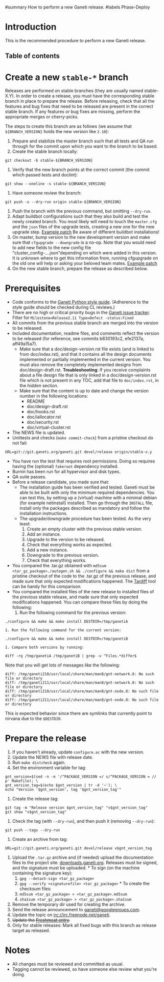 ﻿#summary How to perform a new Ganeti release.
#labels Phase-Deploy

<h1> Introduction </h1>

This is the recommended procedure to perform a new Ganeti release.

<h2>Table of contents</h2>



# Create a new `stable-*` branch #

Releases are performed on stable branches (they are usually named stable-X.Y). In order to create a release, you must have the corresponding stable branch in place to prepare the release.  Before releasing, check that all the features and bug fixes that need to be released are present in the correct stable branch. If any features or bug fixes are missing, perform the appropriate merges or cherry-picks.

The steps to create this branch are as follows (we assume that `${BRANCH_VERSION}` holds the new version like `2.10`):

  1. Prepare and stabilize the master branch such that all tests and QA run through for the commit upon which you want to the branch to be based.
  1. Create the stable branch locally:
```
git checkout -b stable-${BRANCH_VERSION}
```
  1. Verify that the new branch points at the correct commit (the commit which passed tests and doclint):
```
git show --oneline -s stable-${BRANCH_VERSION}
```
  1. Have someone review the branch:
```
git push -u --dry-run origin stable-${BRANCH_VERSION}
```
  1. Push the branch with the previous command, but omitting `--dry-run`.
  1. Adapt buildbot configurations such that they also build and test the newly created branch. You most likely will need to touch the `master.cfg` and the `json` files of the upgrade tests, creating a new one for the new upgrade step. [Example patch](https://groups.google.com/forum/#!search/$20Adding$20new$20branch$202.11$20to$20buildbot/ganeti-devel/xjhxhvmcA8M/xh1zVZ2gKYIJ) Be aware of different buildbot installations!
  1. On master, bump version to the new development version and make sure that `cfgupgrade --downgrade` is a no-op. Note that you would need to add new fields to the new config file "cluster\_config-....json"depending on which were added in this version. It is unknown where to get this information from, running cfgupgrade on the old one will help or asking your beloved team mates. [Example patch](https://groups.google.com/forum/#!search/%22Prepare$20master$20branch$20for$202.11$20devel$20cycle%22/ganeti-devel/-YNt_nPr0fk/vYmA9jEN7uoJ)
  1. On the new stable branch, prepare the release as described below.


# Prerequisites #

  * Code conforms to the [Ganeti Python style guide](StyleGuide.md). (Adherence to the style guide should be checked during CL reviews.)
  * There are no high or critical priority bugs in the [Ganeti issue tracker](https://code.google.com/p/ganeti/issues/list). Filter for `Milestone=Release2.11 Type=Defect -status:Fixed`
  * All commits from the previous stable branch are merged into the version to be released.
  * Included documentation, readme files, and comments reflect the version to be released (for reference, see commits b830193c2, efe2137a, aff49a15a7).
    * Make sure that a doc/design-_version_.rst file exists (and is linked to from doc/index.rst), and that it contains all the design documents implemented or partially implemented in the current version. You must also remove the completely implemented designs  from doc/design-draft.rst. **Troubleshooting**: If you receive complaints about a file design file that is only linked in a doc/design-_version_.rst file which is not present in any TOC, add that file to ```doc/index.rst```, in the _hidden_ section.
    * Make sure that the content is up to date and change the version number in the following locations:
      * README
      * doc/design-draft.rst
      * doc/hooks.rst
      * doc/iallocator.rst
      * doc/security.rst
      * doc/virtual-cluster.rst
  * The NEWS file is updated.
  * Unittests and checks (`make commit-check`) from a pristine checkout do not fail:
```
URL=git://git.ganeti.org/ganeti.git devel/release origin/stable-x.y
```
  * You have run the test that requires root permissions. Doing so requires having the (optional) `fakeroot` dependency installed.
  * Burnin has been run for all hypervisor and disk types.
  * QA suite passes.
  * Before a release candidate, you made sure that:
    * The installation guide has been verified and tested. Ganeti must be able to be built with only the minimum required dependencies. You can test this, by setting up a (virtual) machine with a minimal debian (for example netinstall) installed. Then go through the `INSTALL` file, install only the packages described as mandatory and follow the installation instructions.
    * The upgrade/downgrade procedure has been tested. As the very least:
      1. Create an empty cluster with the previous stable version.
      1. Add an instance.
      1. Upgrade to the version to be released.
      1. Check that everything works as expected.
      1. Add a new instance.
      1. Downgrade to the previous version.
      1. Check that everything works.
  * You compared the .tar.gz obtained with `md5sum <tar_gz_package>./autogen.sh && ./configure && make dist` from a pristine checkout of the code to the .tar.gz of the previous release, and made sure that only expected modifications happened. The [Tardiff](http://tardiff.coolprojects.org/) tool can be handy for this comparison.
  * You compared the installed files of the new release to installed files of the previous stable release, and made sure that only expected modifications happened. You can compare these files by doing the following:
    1. Run the following command for the previous version:
```
./configure && make && make install DESTDIR=/tmp/ganetiA
```
    1. Run the following command for the current version:
```
./configure && make && make install DESTDIR=/tmp/ganetiB
```
    1. Compare both versions by running:
```
diff -rq /tmp/ganetiA /tmp/ganetiB | grep -v ^Files.*differ$
```

Note that you will get lots of messages like the following:

```
diff: /tmp/ganeti210/usr/local/share/man/man8/gnt-network.8: No such file or directory
diff: /tmp/ganeti211/usr/local/share/man/man8/gnt-network.8: No such file or directory
diff: /tmp/ganeti210/usr/local/share/man/man8/gnt-node.8: No such file or directory
diff: /tmp/ganeti211/usr/local/share/man/man8/gnt-node.8: No such file or directory
```

This is expected behavior since there are symlinks that currently point to nirvana due to the `$DESTDIR`.


# Prepare the release #
  1. If you haven't already, update `configure.ac` with the new version.
  1. Update the NEWS file with release date.
  1. Run `make distcheck` again.
  1. Set the environment variable for tag:
```
gnt_version=$(sed -n -e '/^PACKAGE_VERSION =/ s/^PACKAGE_VERSION = // p' Makefile); \
gnt_version_tag=$(echo $gnt_version | tr -d '~'); \
echo "Version '$gnt_version', tag '$gnt_version_tag'"
```
  1. Create the release tag:
```
git tag -m "Release version $gnt_version_tag" "v$gnt_version_tag"
git show "v$gnt_version_tag"
```
  1. Check the tag (with `--dry-run`), and then push it (removing `--dry-run`):
```
git push --tags --dry-run
```
  1. Create an archive from tag:
```
URL=git://git.ganeti.org/ganeti.git devel/release v$gnt_version_tag
```
  1. Upload the `.tar.gz` archive and (if needed) upload the documentation files to the project site: [downloads.ganeti.org](http://downloads.ganeti.org/). Releases must be signed, and the signature must be uploaded.
    * To sign (on the machine containing the signature key):
      1. `gpg --detach-sign <tar_gz_package>`
      1. `gpg --verify <signaturefile> <tar_gz_package>`
    * To create the checksum files:
      1. `md5sum <tar_gz_package> > <tar_gz_package>.md5sum`
      1. `sha1sum <tar_gz_package> > <tar_gz_package>.sha1sum`
  1. Remove the temporary dir used for creating the archive.
  1. Send the release announcement to [ganeti@googlegroups.com](mailto:ganeti@googlegroups.com).
  1. Update the topic on [irc://irc.freenode.net/ganeti](irc://irc.freenode.net/ganeti).
  1. ~~Update the [Freshmeat entry](http://freshmeat.net/projects/ganeti).~~
  1. Only for stable releases: Mark all fixed bugs with this branch as release target as released.

# Notes #

  * All changes must be reviewed and committed as usual.
  * Tagging cannot be reviewed, so have someone else review what you're doing.